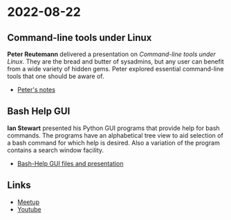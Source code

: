# 2022-08-22

## Command-line tools under Linux

**Peter Reutemann** delivered a presentation on *Command-line tools under Linux*. 
They are the bread and butter of sysadmins, but any user can benefit from a wide 
variety of hidden gems. Peter explored essential command-line tools that one 
should be aware of.

* [Peter's notes](peter/README.md)


## Bash Help GUI

**Ian Stewart** presented his Python GUI programs that provide help for bash commands. 
The programs have an alphabetical tree view to aid selection of a bash command for 
which help is desired. Also a variation of the program contains a search window facility.

* [Bash-Help GUI files and presentation](ian/)


## Links

* [Meetup](https://www.meetup.com/waikatolinuxusersgroup/events/283776695/)
* [Youtube](https://www.youtube.com/watch?v=rd4sCvxhop8)

